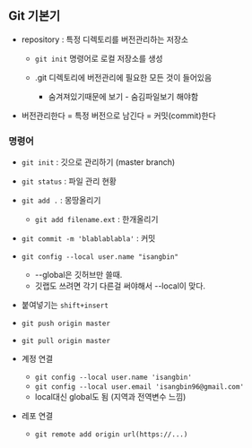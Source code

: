 ## Git 기본기

- repository  : 특정 디렉토리를 버전관리하는 저장소

  - `git init`  명령어로 로컬 저장소를 생성

  - .git 디렉토리에 버전관리에 필요한 모든 것이 들어있음
    - 숨겨져있기때문에 보기 - 숨김파일보기 해야함

- 버전관리한다 = 특정 버전으로 남긴다 = 커밋(commit)한다

### 명령어

- `git init` : 깃으로 관리하기 (master branch)
- `git status` : 파일 관리 현황
- `git add .` : 몽땅올리기
  - `git add filename.ext`  : 한개올리기
- `git commit -m 'blablablabla'` : 커밋
- `git config --local user.name "isangbin"`
  - --global은 깃허브만 쓸때.
  - 깃랩도 쓰려면 각기 다른걸 써야해서 --local이 맞다.
- 붙여넣기는 `shift+insert`
- `git push origin master`
- `git pull origin master`

- 계정 연결
  - `git config --local user.name 'isangbin'`
  - `git config --local user.email 'isangbin96@gmail.com'`
  - local대신 global도 됨 (지역과 전역변수 느낌)

- 레포 연결
  - `git remote add origin url(https://...)`